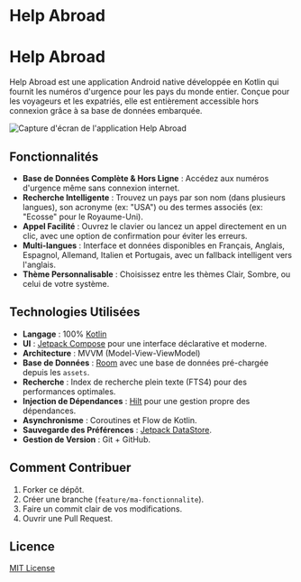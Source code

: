 # Help Abroad

# Help Abroad

Help Abroad est une application Android native développée en Kotlin qui fournit les numéros d'urgence pour les pays du monde entier. Conçue pour les voyageurs et les expatriés, elle est entièrement accessible hors connexion grâce à sa base de données embarquée.

![Capture d'écran de l'application Help Abroad](assets/images/home_screenshot.png)

## Fonctionnalités

* **Base de Données Complète & Hors Ligne** : Accédez aux numéros d'urgence même sans connexion internet.
* **Recherche Intelligente** : Trouvez un pays par son nom (dans plusieurs langues), son acronyme (ex: "USA") ou des termes associés (ex: "Ecosse" pour le Royaume-Uni).
* **Appel Facilité** : Ouvrez le clavier ou lancez un appel directement en un clic, avec une option de confirmation pour éviter les erreurs.
* **Multi-langues** : Interface et données disponibles en Français, Anglais, Espagnol, Allemand, Italien et Portugais, avec un fallback intelligent vers l'anglais.
* **Thème Personnalisable** : Choisissez entre les thèmes Clair, Sombre, ou celui de votre système.

## Technologies Utilisées

* **Langage** : 100% [Kotlin](https://kotlinlang.org/)
* **UI** : [Jetpack Compose](https://developer.android.com/jetpack/compose) pour une interface déclarative et moderne.
* **Architecture** : MVVM (Model-View-ViewModel)
* **Base de Données** : [Room](https://developer.android.com/jetpack/androidx/releases/room) avec une base de données pré-chargée depuis les `assets`.
* **Recherche** : Index de recherche plein texte (FTS4) pour des performances optimales.
* **Injection de Dépendances** : [Hilt](https://dagger.dev/hilt/) pour une gestion propre des dépendances.
* **Asynchronisme** : Coroutines et Flow de Kotlin.
* **Sauvegarde des Préférences** : [Jetpack DataStore](https://developer.android.com/topic/libraries/architecture/datastore).
* **Gestion de Version** : Git + GitHub.

## Comment Contribuer

1.  Forker ce dépôt.
2.  Créer une branche (`feature/ma-fonctionnalite`).
3.  Faire un commit clair de vos modifications.
4.  Ouvrir une Pull Request.

## Licence

[MIT License](LICENSE.md)
